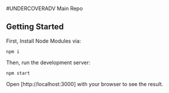 #UNDERCOVERADV Main Repo

## Getting Started

First, Install Node Modules via:

```
npm i
```


Then, run the development server:

```
npm start
```

Open [http://localhost:3000] with your browser to see the result.
